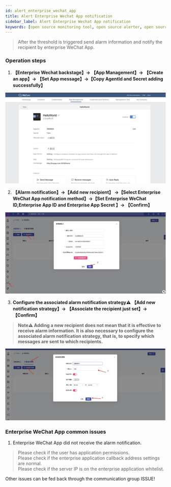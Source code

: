 ```yaml
---
id: alert_enterprise_wechat_app  
title: Alert Enterprise Wechat App notification      
sidebar_label: Alert Enterprise Wechat App notification      
keywords: [open source monitoring tool, open source alerter, open source Enterprise Wechat App notification]
---
```


> After the threshold is triggered send alarm information and notify the recipient by enterprise WeChat App.      

### Operation steps   

1. **【Enterprise Wechat backstage】-> 【App Management】-> 【Create an app】-> 【Set App message】->【Copy AgentId and Secret adding successfully】**

![email](/img/docs/help/alert-wechat-1.jpg)     

2. **【Alarm notification】->【Add new recipient】 ->【Select Enterprise WeChat App notification method】->【Set Enterprise WeChat ID,Enterprise App ID and Enterprise App Secret 】-> 【Confirm】**

![email](/img/docs/help/alert-wechat-2.jpg)

3. **Configure the associated alarm notification strategy⚠️ 【Add new notification strategy】-> 【Associate the recipient just set】-> 【Confirm】**  

> **Note⚠️ Adding a new recipient does not mean that it is effective to receive alarm information. It is also necessary to configure the associated alarm notification strategy, that is, to specify which messages are sent to which recipients.**   

![email](/img/docs/help/alert-wechat-3.jpg)    


### Enterprise WeChat App common issues   

1. Enterprise WeChat App did not receive the alarm notification.  
> Please check if the user has application permissions.  
> Please check if the enterprise application callback address settings are normal.  
> Please check if the server IP is on the enterprise application whitelist.

Other issues can be fed back through the communication group ISSUE!  
